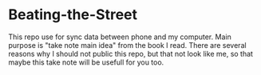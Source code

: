 # Beating-the-Street
This repo use for sync data between phone and my computer. Main purpose is "take note main idea" from the book I read.
There are several reasons why I should not public this repo, but that not look like me, so that maybe this take note will be usefull for you too.
